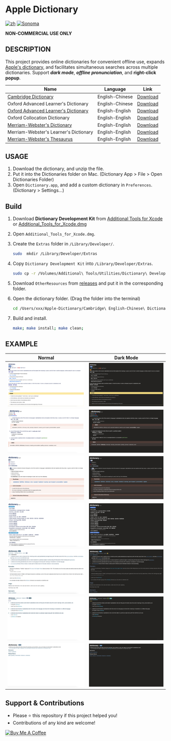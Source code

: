 # Apple Dictionary

[![zh](https://img.shields.io/badge/lang-%E4%B8%AD%E6%96%87-blue)](https://github.com/wayneclub/Apple-Dictionary/blob/main/README.zh-Hant.md) [![Sonoma](https://img.shields.io/badge/macOS-Sonoma-orange)](https://www.apple.com/macos/sonoma/)

**NON-COMMERCIAL USE ONLY**

## DESCRIPTION

This project provides online dictionaries for convenient offline use, expands [Apple's dictionary](https://support.apple.com/guide/dictionary/welcome/mac), and facilitates simultaneous searches across multiple dictionaries. Support ***dark mode***, ***offline pronunciation***, and **right-click popup**.

| Name                                   | Language        | Link |
| -------------------------------------- | --------------- | ------ |
| [Cambridge Dictionary](https://dictionary.cambridge.org/dictionary/english-chinese-traditional/) | English-Chinese | [Download](https://1drv.ms/f/s!AnPUuUreZmM0jwtbZhCZvp0wP2dY?e=sSQZTq) |
| Oxford Advanced Learner's Dictionary | English-Chinese | [Download](https://1drv.ms/f/s!AnPUuUreZmM0jwtbZhCZvp0wP2dY?e=sSQZTq) |
| [Oxford Advanced Learner's Dictionary](https://www.oxfordlearnersdictionaries.com/) | English-English | [Download](https://1drv.ms/f/s!AnPUuUreZmM0jwtbZhCZvp0wP2dY?e=sSQZTq) |
| Oxford Collocation Dictionary | English-English | [Download](https://1drv.ms/f/s!AnPUuUreZmM0jwtbZhCZvp0wP2dY?e=sSQZTq) |
| [Merriam-Webster's Dictionary](https://www.merriam-webster.com/) | English-English | [Download](https://1drv.ms/f/s!AnPUuUreZmM0jwtbZhCZvp0wP2dY?e=sSQZTq) |
| Merriam-Webster's Learner's Dictionary | English-English | [Download](https://1drv.ms/f/s!AnPUuUreZmM0jwtbZhCZvp0wP2dY?e=sSQZTq) |
| [Merriam-Webster's Thesaurus](https://www.merriam-webster.com/thesaurus) | English-English | [Download](https://1drv.ms/f/s!AnPUuUreZmM0jwtbZhCZvp0wP2dY?e=sSQZTq) |

## USAGE

1. Download the dictionary, and unzip the file.
2. Put it into the Dictionaries folder on Mac. (Dictionary App > File > Open Dictionaries Folder)
3. Open `Dictionary.app`, and add a custom dictionary in `Preferences`. (Dictionary > Settings...)

## Build

1. Download **Dictionary Development Kit** from [Additional Tools for Xcode](https://developer.apple.com/download/all/) or [Additional_Tools_for_Xcode.dmg](https://github.com/wayneclub/Apple-Dictionary/releases/download/v1.0.0/Additional_Tools_for_Xcode_15.dmg)

2. Open `Additional_Tools_for_Xcode.dmg`.

3. Create the `Extras` folder in `/Library/Developer/`.

    ```bash
    sudo  mkdir /Library/Developer/Extras
    ```

4. Copy `Dictionary Development Kit` into `/Library/Developer/Extras`.

    ```bash
    sudo cp -r /Volumes/Additional\ Tools/Utilities/Dictionary\ Development\ Kit /Library/Developer/Extras
    ```

5. Download `OtherResources` from [releases](https://github.com/wayneclub/Apple-Dictionary/releases) and put it in the corresponding folder.

6. Open the dictionary folder. (Drag the folder into the terminal)

    ```bash
    cd /Users/xxx/Apple-Dictionary/Cambridge\ English-Chinese\ Dictionary
    ```

7. Build and install.

    ```bash
    make; make install; make clean;
    ```

## EXAMPLE

| Normal             |  Dark Mode |
:-------------------------:|:-------------------------:
![Cambridge English-Chinese Dictionary_normal](Cambridge%20English-Chinese%20Dictionary/normal.png) | ![Cambridge English-Chinese Dictionary_dark mode](Cambridge%20English-Chinese%20Dictionary/dark_mode.png)
![Oxford Advanced Learner's English-Chinese Dictionary_normal](Oxford%20Advanced%20Learner%27s%20English-Chinese%20Dictionary/normal.png) | ![Oxford Advanced Learner's English-Chinese Dictionary_dark mode](Oxford%20Advanced%20Learner%27s%20English-Chinese%20Dictionary/dark_mode.png)
![Oxford Advanced Learner's Dictionary_normal](Oxford%20Advanced%20Learner%27s%20Dictionary/normal.png) | ![Oxford Advanced Learner's Dictionary_dark mode](Oxford%20Advanced%20Learner%27s%20Dictionary/dark_mode.png)
![Oxford Collocation Dictionary_normal](Oxford%20Collocation%20Dictionary/normal.png) | ![Oxford Collocation Dictionary_dark mode](Oxford%20Collocation%20Dictionary/dark_mode.png)
![Merriam-Webster's Dictionary_normal](Merriam-Webster%27s%20Dictionary/normal.png) | ![Merriam-Webster's Dictionary_dark mode](Merriam-Webster%27s%20Dictionary/dark_mode.png)
![Merriam-Webster's Learner's Dictionary_normal](Merriam-Webster%27s%20Learner%27s%20Dictionary/normal.png) | ![Merriam-Webster's Learner's Dictionary_dark mode](Merriam-Webster%27s%20Learner%27s%20Dictionary/dark_mode.png)
![Merriam-Webster's Thesaurus_normal](Merriam-Webster%27s%20Thesaurus/normal.png) | ![Merriam-Webster's Thesaurus_dark mode](Merriam-Webster%27s%20Thesaurus/dark_mode.png)

## Support & Contributions

- Please ⭐️ this repository if this project helped you!
- Contributions of any kind are welcome!

 <a href="https://www.buymeacoffee.com/wayneclub" target="_blank"><img src="https://www.buymeacoffee.com/assets/img/custom_images/black_img.png" alt="Buy Me A Coffee" style="height: 41px !important;width: 174px !important;box-shadow: 0px 3px 2px 0px rgba(190, 190, 190, 0.5) !important;-webkit-box-shadow: 0px 3px 2px 0px rgba(190, 190, 190, 0.5) !important;" ></a>
